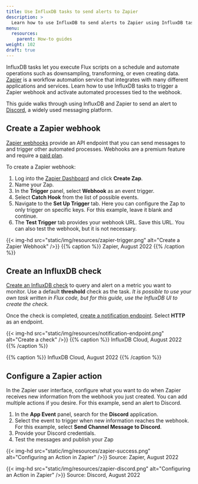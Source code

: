 ```yaml
---
title: Use InfluxDB tasks to send alerts to Zapier
description: >
  Learn how to use InfluxDB to send alerts to Zapier using InfluxDB tasks and Zapier webhooks.
menu:
  resources:
    parent: How-to guides
weight: 102
draft: true
---
```


InfluxDB tasks let you execute Flux scripts on a schedule and automate operations such as
downsampling, transforming, or even creating data.
[Zapier](https://zapier.com/) is a workflow automation service that integrates with many
 different applications and services.
Learn how to use InfluxDB tasks to trigger a Zapier webhook and activate automated
processes tied to the webhook.

This guide walks through using InfluxDB and Zapier to send an alert to [Discord](https://discord.com/), a widely used messaging platform.

## Create a Zapier webhook
[Zapier webhooks](https://zapier.com/page/webhooks/) provide an API endpoint that you can send messages to and trigger other automated processes. Webhooks are a premium feature and require a [paid plan](https://zapier.com/pricing).

To create a Zapier webhook:

1. Log into the [Zapier Dashboard](https://zapier.com/app/login) and click **Create Zap**.
2. Name your Zap.
3. In the **Trigger** panel, select **Webhook** as an event trigger.
4. Select **Catch Hook** from the list of  possible events.
5. Navigate to the **Set Up Trigger** tab.
   Here you can configure the Zap to only trigger on specific keys.
   For this example, leave it blank and continue.
6. The **Test Trigger** tab provides your webhook URL. Save this URL.
   You can also test the webhook, but it is not necessary.

{{< img-hd src="static/img/resources/zapier-trigger.png" alt="Create a Zapier Webhook" />}}
{{% caption %}}
Zapier, August 2022
{{% /caption %}}

## Create an InfluxDB check

[Create an InfluxDB check](/influxdb/cloud/monitor-alert/checks/create) to query and alert on a metric you want to monitor.
Use a default **threshold** check as the task. 
_It is possible to use your own task written in Flux code, but for this guide, use the InfluxDB UI to create the check._

Once the check is completed, [create a notification endpoint](/influxdb/cloud/monitor-alert/notification-endpoints/create/). Select **HTTP** as an endpoint.

{{< img-hd src="static/img/resources/notification-endpoint.png" alt="Create a check" />}}
{{% caption %}}
InfluxDB Cloud, August 2022
{{% /caption %}}

{{% caption %}}
InfluxDB Cloud, August 2022
{{% /caption %}}

## Configure a Zapier action

In the Zapier user interface, configure what you want to do when Zapier receives 
new information from the webhook you just created. You can add multiple actions if you desire.
For this example, send an alert to Discord.

1. In the **App Event** panel, search for the **Discord** application.
2. Select the event to trigger when new information reaches the webhook.
   For this example, select **Send Channel Message to Discord**.
3. Provide your Discord credentials. 
4. Test the messages and publish your Zap

{{< img-hd src="static/img/resources/zapier-success.png" alt="Configuring an Action in Zapier" />}}
Source: Zapier, August 2022

{{< img-hd src="static/img/resources/zapier-discord.png" alt="Configuring an Action in Zapier" />}}
Source: Discord, August 2022

